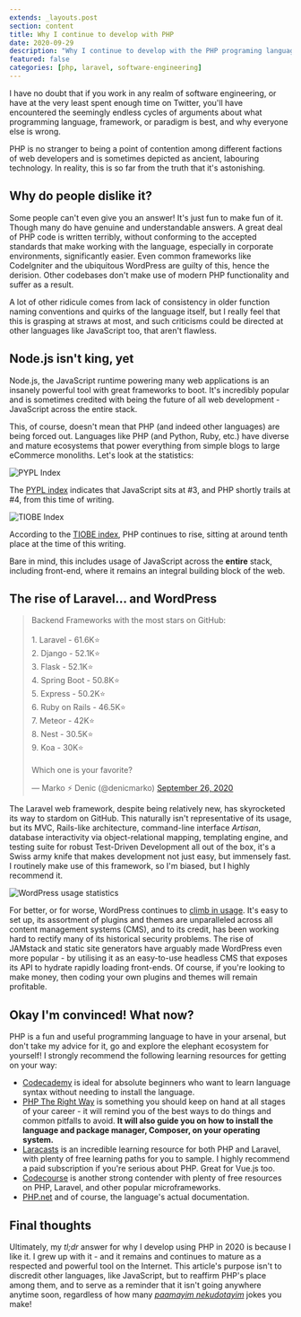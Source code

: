 ```yaml
---
extends: _layouts.post
section: content
title: Why I continue to develop with PHP
date: 2020-09-29
description: "Why I continue to develop with the PHP programing language in the year 2020"
featured: false
categories: [php, laravel, software-engineering]
---
```


I have no doubt that if you work in any realm of software engineering, or have at the very least spent enough time on
Twitter, you'll have encountered the seemingly endless cycles of arguments about what programming language, framework, 
or paradigm is best, and why everyone else is wrong.

PHP is no stranger to being a point of contention among different factions of web developers and is sometimes depicted 
as ancient, labouring technology. In reality, this is so far from the truth that it's astonishing.

## Why do people dislike it?

Some people can't even give you an answer! It's just fun to make fun of it. Though many do have genuine and 
understandable answers. A great deal of PHP code is written terribly, without conforming to the accepted standards 
that make working with the language, especially in corporate environments, significantly easier. Even common frameworks
like CodeIgniter and the ubiquitous WordPress are guilty of this, hence the derision. Other codebases don't make use
of modern PHP functionality and suffer as a result.

A lot of other ridicule comes from lack of consistency in older function naming conventions and quirks of the language
itself, but I really feel that this is grasping at straws at most, and such criticisms could be directed at other 
languages like JavaScript too, that aren't flawless.

## Node.js isn't king, yet

Node.js, the JavaScript runtime powering many web applications is an insanely powerful tool with great frameworks to 
boot. It's incredibly popular and is sometimes credited with being the future of all web development - JavaScript across
the entire stack.

This, of course, doesn't mean that PHP (and indeed other languages) are being forced out. Languages like PHP
(and Python, Ruby, etc.) have diverse and mature ecosystems that power everything from simple blogs to large eCommerce
monoliths. Let's look at the statistics:

![PYPL Index](/assets/img/posts/why-i-continue-to-develop-with-php/pypl.jpeg)

The [PYPL index](http://pypl.github.io/PYPL.html) indicates that JavaScript sits at #3, and PHP shortly trails at #4,
from this time of writing.

![TIOBE Index](/assets/img/posts/why-i-continue-to-develop-with-php/tiobe.jpeg)

According to the [TIOBE index](https://www.tiobe.com/tiobe-index/), PHP continues to rise, sitting at around tenth
place at the time of this writing.

Bare in mind, this includes usage of JavaScript across the **entire** stack, including front-end, where it remains
an integral building block of the web.

## The rise of Laravel... and WordPress

<blockquote class="twitter-tweet"><p dir="ltr" lang="en">Backend Frameworks with the most stars on GitHub:<br><br>1. Laravel - 61.6K⭐️<br>2. Django - 52.1K⭐️<br>3. Flask - 52.1K⭐️<br>4. Spring Boot - 50.8K⭐️<br>5. Express - 50.2K⭐️<br>6. Ruby on Rails - 46.5K⭐️<br>7. Meteor - 42K⭐️<br>8. Nest - 30.5K⭐️<br>9. Koa - 30K⭐️<br><br>Which one is your favorite?</p>— Marko ⚡ Denic (@denicmarko) <a href="https://twitter.com/denicmarko/status/1309714816290951168?ref_src=twsrc%5Etfw">September 26, 2020</a></blockquote>
<script async src="https://platform.twitter.com/widgets.js" charset="utf-8"></script>

The Laravel web framework, despite being relatively new, has skyrocketed its way to stardom on GitHub. This naturally 
isn't representative of its usage, but its MVC, Rails-like architecture, command-line interface _Artisan_, database
interactivity via object-relational mapping, templating engine, and testing suite for robust Test-Driven Development
all out of the box, it's a Swiss army knife that makes development not just easy, but immensely fast. I routinely make
use of this framework, so I'm biased, but I highly recommend it.

![WordPress usage statistics](/assets/img/posts/why-i-continue-to-develop-with-php/wordpress.jpeg)

For better, or for worse, WordPress continues to [climb in usage](https://trends.builtwith.com/cms/WordPress). It's easy
to set up, its assortment of plugins and themes are unparalleled across all content management systems (CMS), and to its
credit, has been working hard to rectify many of its historical security problems. The rise of JAMstack and static site
generators have arguably made WordPress even more popular - by utilising it as an easy-to-use headless CMS that exposes
its API to hydrate rapidly loading front-ends. Of course, if you're looking to make money, then coding your own plugins
and themes will remain profitable.

## Okay I'm convinced! What now?

PHP is a fun and useful programming language to have in your arsenal, but don't take my advice for it, go and explore the
elephant ecosystem for yourself! I strongly recommend the following learning resources for getting on your way:

- [Codecademy](https://www.codecademy.com/learn/learn-php) is ideal for absolute beginners who want to learn language
syntax without needing to install the language.
- [PHP The Right Way](https://phptherightway.com/) is something you should keep on hand at all stages of your career -
it will remind you of the best ways to do things and common pitfalls to avoid. **It will also guide you on how to 
install the language and package manager, Composer, on your operating system.**
- [Laracasts](https://www.laracasts.com) is an incredible learning resource for both PHP and Laravel, with plenty of 
free learning paths for you to sample. I highly recommend a paid subscription if you're serious about PHP. Great for 
Vue.js too.
- [Codecourse](https://codecourse.com) is another strong contender with plenty of free resources on PHP, Laravel, and 
other popular microframeworks.
- [PHP.net](https://www.php.net/docs.php) and of course, the language's actual documentation.

## Final thoughts

Ultimately, my _tl;dr_ answer for why I develop using PHP in 2020 is because I like it. I grew up with it - and it 
remains and continues to mature as a respected and powerful tool on the Internet. This article's purpose isn't to 
discredit other languages, like JavaScript, but to reaffirm PHP's place among them, and to serve as a reminder that it
isn't going anywhere anytime soon, regardless of how many 
[_paamayim nekudotayim_](https://en.wikipedia.org/wiki/Scope_resolution_operator#PHP) jokes you make!
